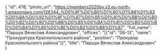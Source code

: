 {
    "id": 476,
    "photo_url": "https://members2020by.s3.eu-north-1.amazonaws.com/128344_%D0%9F%D0%B0%D1%80%D1%88%D1%83%D0%BA%D0%92%D1%8F%D1%87%D0%B5%D1%81%D0%BB%D0%B0%D0%B2%D0%90%D0%BB%D0%B5%D0%BA%D1%81%D0%B0%D0%BD%D0%B4%D1%80%D0%BE%D0%B2%D0%B8%D1%87",
    "full_name": "Паршук Вячеслав Александрович",
    "offices": "[{\"id\": \"06-13\", \"name\": \"Прокуратура Краснопольского района\", \"position\": \"Прокурор Краснопольского района\"}]",
    "title": "Паршук Вячеслав Александрович"
}